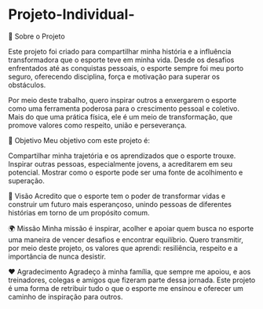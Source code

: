 # Projeto-Individual-

🌟 Sobre o Projeto

Este projeto foi criado para compartilhar minha história e a influência transformadora que o esporte teve em minha vida. Desde os desafios enfrentados até as conquistas pessoais, o esporte sempre foi meu porto seguro, oferecendo disciplina, força e motivação para superar os obstáculos.

Por meio deste trabalho, quero inspirar outros a enxergarem o esporte como uma ferramenta poderosa para o crescimento pessoal e coletivo. Mais do que uma prática física, ele é um meio de transformação, que promove valores como respeito, união e perseverança.

🚀 Objetivo
Meu objetivo com este projeto é:

Compartilhar minha trajetória e os aprendizados que o esporte trouxe.
Inspirar outras pessoas, especialmente jovens, a acreditarem em seu potencial.
Mostrar como o esporte pode ser uma fonte de acolhimento e superação.

🎯 Visão
Acredito que o esporte tem o poder de transformar vidas e construir um futuro mais esperançoso, unindo pessoas de diferentes histórias em torno de um propósito comum.

🌍 Missão
Minha missão é inspirar, acolher e apoiar quem busca no esporte uma maneira de vencer desafios e encontrar equilíbrio. Quero transmitir, por meio deste projeto, os valores que aprendi: resiliência, respeito e a importância de nunca desistir.

❤️ Agradecimento
Agradeço à minha família, que sempre me apoiou, e aos treinadores, colegas e amigos que fizeram parte dessa jornada. Este projeto é uma forma de retribuir tudo o que o esporte me ensinou e oferecer um caminho de inspiração para outros.


